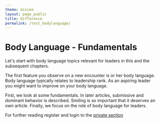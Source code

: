 ```yaml
---
theme: minima
layout: page_public
title: Difference
permalink: /test_bodylanguage/
---
```



# Body Language - Fundamentals

Let's start with body language topics relevant for leaders in this and the subsequent chapters.

The first feature you observe on a new encounter is or her body language.
Body language typically relates to leadership rank. As an aspiring leader you might want to improve on your body language.

First, we look at some fundamentals. 
In later articles, submissive and dominant behavior is described. Smiling is so important that it deserves an own article. 
Finally, we focus on the role of body language for leaders.


For further reading register and login to the [private section](/ecl/register/)  
